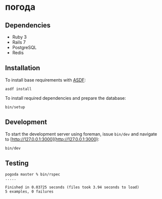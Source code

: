 # погода

## Dependencies

- Ruby 3
- Rails 7
- PostgreSQL
- Redis

## Installation

To install base requirements with [ASDF][]:

```shell
asdf install
```

To install required dependencies and prepare the database:

```shell
bin/setup
```

## Development

To start the development server using foreman, issue `bin/dev` and navigate to
[http://127.0.0.1:3000](http://127.0.0.1:3000):

```shell
bin/dev
```

## Testing

```shell
pogoda master % bin/rspec
.....

Finished in 0.03725 seconds (files took 3.94 seconds to load)
5 examples, 0 failures
```

[asdf]: https://github.com/asdf-vm/asdf
